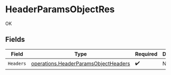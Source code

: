 # HeaderParamsObjectRes

OK


## Fields

| Field                                                                                        | Type                                                                                         | Required                                                                                     | Description                                                                                  |
| -------------------------------------------------------------------------------------------- | -------------------------------------------------------------------------------------------- | -------------------------------------------------------------------------------------------- | -------------------------------------------------------------------------------------------- |
| `Headers`                                                                                    | [operations.HeaderParamsObjectHeaders](../../models/operations/headerparamsobjectheaders.md) | :heavy_check_mark:                                                                           | N/A                                                                                          |